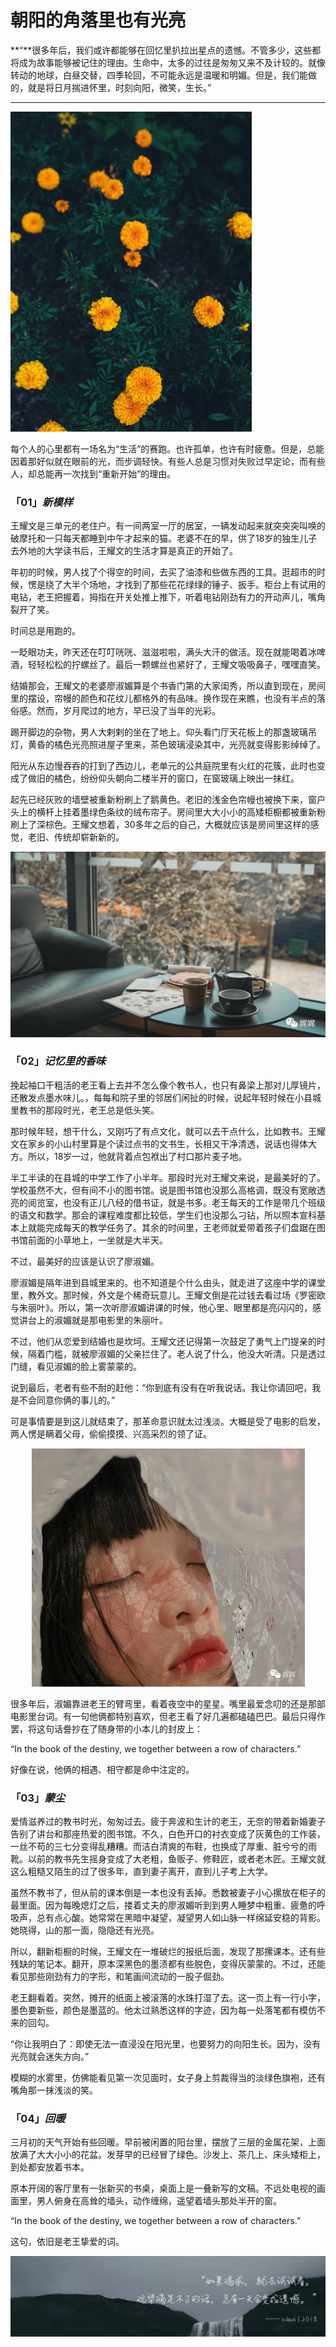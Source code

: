 # 朝阳的角落里也有光亮

**“**很多年后，我们或许都能够在回忆里扒拉出星点的遗憾。不管多少，这些都将成为故事能够被记住的理由。生命中，太多的过往是匆匆又来不及计较的。就像转动的地球，白昼交替，四季轮回，不可能永远是温暖和明媚。但是，我们能做的，就是将日月揣进怀里，时刻向阳，微笑，生长。”





------



<img src="_images/640-20200206152410099.jpeg" alt="From Pap.er" style="zoom:50%;" />



每个人的心里都有一场名为“生活”的赛跑。也许孤单，也许有时疲惫。但是，总能因着那好似就在眼前的光，而步调轻快。有些人总是习惯对失败过早定论，而有些人，却总能再一次找到“重新开始”的理由。



### **「01」*新模样***



王耀文是三单元的老住户。有一间两室一厅的居室，一辆发动起来就突突突叫唤的破摩托和一只每天都睡到中午才起来的猫。老婆不在的早，供了18岁的独生儿子去外地的大学读书后，王耀文的生活才算是真正的开始了。

年初的时候，男人找了个得空的时间，去买了油漆和些做东西的工具。逛超市的时候，愣是绕了大半个场地，才找到了那些花花绿绿的锤子、扳手。柜台上有试用的电钻，老王把握着，拇指在开关处推上推下，听着电钻刚劲有力的开动声儿，嘴角裂开了笑。

时间总是用跑的。

一眨眼功夫，昨天还在叮叮咣咣、滋滋啦啦，满头大汗的做活。现在就能喝着冰啤酒，轻轻松松的拧螺丝了。最后一颗螺丝也紧好了，王耀文吸吸鼻子，嘿嘿直笑。

结婚那会，王耀文的老婆廖淑媚算是个书香门第的大家闺秀，所以直到现在，房间里的摆设，帘幔的颜色和花纹儿都格外的有品味。换作现在来瞧，也没有半点的落俗感。然而，岁月爬过的地方，早已没了当年的光彩。

踢开脚边的杂物，男人大剌剌的坐在了地上。仰头看门厅天花板上的那盏玻璃吊灯，黄昏的橘色光亮照进屋子里来，茶色玻璃浸染其中，光亮就变得影影绰绰了。

阳光从东边慢吞吞的打到了西边儿，老单元的公共庭院里有火红的花簇，此时也变成了做旧的橘色，纷纷仰头朝向二楼半开的窗口，在窗玻璃上映出一抹红。

起先已经灰败的墙壁被重新粉刷上了鹅黄色。老旧的浅金色帘幔也被换下来，窗户头上的横杆上挂着墨绿色条纹的绒布帘子。房间里大大小小的高矮柜橱都被重新粉刷上了深棕色。王耀文想着，30多年之后的自己，大概就应该是房间里这样的感觉，老旧、传统却崭新新的。



<img src="_images/640-20200206152433221.jpeg" alt="From Pap.er" style="zoom:50%;" />

### **「02」*记忆里的香味***



挽起袖口干粗活的老王看上去并不怎么像个教书人，也只有鼻梁上那对儿厚镜片，还散发点墨水味儿。，每每和院子里的邻居们闲扯的时候，说起年轻时候在小县城里教书的那段时光，老王总是低头笑。

那时候年轻，想干什么，又刚巧了有点文化，就可以去干点什么，比如教书。王耀文在家乡的小山村里算是个读过点书的文书生，长相又干净清透，说话也得体大方。所以，18岁一过，他就背着点包袱出了村口那片麦子地。

半工半读的在县城的中学工作了小半年。那段时光对王耀文来说，是最美好的了。学校虽然不大，但有间不小的图书馆。说是图书馆也没那么高格调，既没有宽敞透亮的阅览室，也没有正儿八经的借书证，就是书多。老王每天的工作是带几个班级的语文和数学。那会的课程难度都比较低，学生们也没那么刁钻，所以照本宣科基本上就能完成每天的教学任务了。其余的时间里，王老师就爱带着孩子们盘踞在图书馆前面的小草地上，一坐就是大半天。



不过，最美好的应该是认识了廖淑媚。

廖淑媚是隔年进到县城里来的。也不知道是个什么由头，就走进了这座中学的课堂里，教外文。那时候，外文是个稀奇玩意儿。王耀文倒是花过钱去看过场《罗密欧与朱丽叶》。所以，第一次听廖淑媚讲课的时候，他心里、眼里都是亮闪闪的，感觉讲台上的淑媚就是那电影里的朱丽叶。

不过，他们从恋爱到结婚也是坎坷。王耀文还记得第一次鼓足了勇气上门提亲的时候，隔着门槛，就被廖淑媚的父亲拦住了。老人说了什么，他没大听清。只是透过门缝，看见淑媚的脸上雾蒙蒙的。

说到最后，老者有些不耐的赶他：“你到底有没有在听我说话。我让你请回吧，我是不会同意你俩的事儿的。”

可是事情要是到这儿就结束了，那革命意识就太过浅淡。大概是受了电影的启发，两人愣是瞒着父母，偷偷摸摸、兴高采烈的领了证。



<center><img src="_images/640-20200206152547212.jpeg" alt="From Pap.er" style="zoom:50%;" /></center>





很多年后，淑媚靠进老王的臂弯里，看着夜空中的星星。嘴里最爱念叨的还是那部电影里台词。有一句他俩都特别喜欢，但老王看了好几遍都磕磕巴巴。最后只得作罢，将这句话誊抄在了随身带的小本儿的封皮上：

“In the book of the destiny, we together between a row of characters.” 

好像在说，他俩的相遇、相守都是命中注定的。



### **「03」*蒙尘***



爱情滋养过的教书时光，匆匆过去。疲于奔波和生计的老王，无奈的带着新婚妻子告别了讲台和那座热爱的图书馆。不久，白色开口的衬衣变成了灰黄色的工作装，一丝不苟的三七分变得乱糟糟。而洁白清爽的布鞋，也换成了厚重、脏兮兮的雨靴。以前的教书先生摇身变成了大老粗，鱼贩子、修鞋匠，或者老木匠。王耀文就这么粗糙又陌生的过了很多年，直到妻子离开，直到儿子考上大学。

虽然不教书了，但从前的课本倒是一本也没有丢掉。悉数被妻子小心摞放在柜子的最里面。因为每晚熄灯之后，搂着丈夫的廖淑媚听到到男人睡梦中粗重、疲惫的呼吸声，总有点心酸。她常常在黑暗中凝望，凝望男人如山脉一样绵延安稳的背影。她晓得，山的那一面，隐隐还有光亮。

所以，翻新柜橱的时候，王耀文在一堆破烂的报纸后面，发现了那摞课本。还有些残缺的笔记本。翻开，原本深黑色的墨渍都有些脱色，变得灰蒙蒙的。不过，还能看见那些刚劲有力的字形，和笔画间流动的一股子倔劲。

老王翻看着。突然，摊开的纸面上被滚落的水珠打湿了去。这一页上有一行小字，墨色要新些，颜色是墨蓝的。他太过熟悉这样的字迹，因为每一处落笔都有模仿不来的回勾。

“你让我明白了：即使无法一直浸没在阳光里，也要努力的向阳生长。因为，没有光亮就会迷失方向。”

模糊的水雾里，仿佛能看见第一次见面时，女子身上剪裁得当的淡绿色旗袍，还有嘴角那一抹浅淡的笑。



### **「04」*回暖***



三月初的天气开始有些回暖。早前被闲置的阳台里，摆放了三层的金属花架，上面放满了大大小小的花盆。发芽早的已经冒了绿色。沙发上、茶几上、床头矮柜上，到处都安放着书本。

原本开阔的客厅里有一张新买的书桌，桌面上是一叠新写的文稿。不远处电视的画面里，男人俯身在高耸的墙头，动作缠绵，遥望着墙头那处半开的窗。

“In the book of the destiny, we together between a row of characters.”

这句，依旧是老王挚爱的词。



<center><img src="_images/640-20200206152707968.jpeg" alt="img" style="zoom:50%;" /></center>








